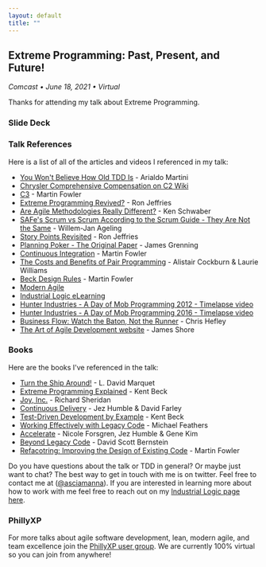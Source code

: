 ```yaml
---
layout: default
title: ""
---
```

## Extreme Programming: Past, Present, and Future!
_Comcast &bull; June 18, 2021 &bull; Virtual_

Thanks for attending my talk about Extreme Programming.

### Slide Deck

<script async class="speakerdeck-embed" data-id="c62b93a0b0454beab6e7e9d4935abc1a" data-ratio="1.77777777777778" src="//speakerdeck.com/assets/embed.js"></script>

### Talk References

Here is a list of all of the articles and videos I referenced in my talk:

* [You Won't Believe How Old TDD Is](https://arialdomartini.wordpress.com/2012/07/20/you-wont-believe-how-old-tdd-is/) - Arialdo Martini
* [Chrysler Comprehensive Compensation on C2 Wiki](http://wiki.c2.com/?ChryslerComprehensiveCompensation)
* [C3](https://www.martinfowler.com/bliki/C3.html) - Martin Fowler
* [Extreme Programming Revived?](https://ronjeffries.com/articles/2015-03-21-xp-revived/) - Ron Jeffries
* [Are Agile Methodologies Really Different?](http://www.coldewey.com/publikationen/conferences/oopsla2003/KenSchwaber.pdf) - Ken Schwaber
* [SAFe's Scrum vs Scrum According to the Scrum Guide - They Are Not the Same](https://medium.com/serious-scrum/safes-scrum-vs-scrum-according-to-the-scrum-guide-they-are-not-the-same-bea882add76d) - Willem-Jan Ageling
* [Story Points Revisited](https://ronjeffries.com/articles/019-01ff/story-points/Index.html) - Ron Jeffries
* [Planning Poker - The Original Paper](https://wingman-sw.com/articles/planning-poker) - James Grenning
* [Continuous Integration](https://www.martinfowler.com/articles/continuousIntegration.html) - Martin Fowler
* [The Costs and Benefits of Pair Programming](https://collaboration.csc.ncsu.edu/laurie/Papers/XPSardinia.PDF) - Alistair Cockburn & Laurie Williams
* [Beck Design Rules](https://www.martinfowler.com/bliki/BeckDesignRules.html) - Martin Fowler
* [Modern Agile](https://modernagile.org/)
* [Industrial Logic eLearning](https://www.industriallogic.com/elearning) 
* [Hunter Industries - A Day of Mob Programming 2012 - Timelapse video](https://www.youtube.com/watch?v=p_pvslS4gEI)
* [Hunter Industries - A Day of Mob Programming 2016 - Timelapse video](https://www.youtube.com/watch?v=dVqUcNKVbYg)
* [Business Flow: Watch the Baton, Not the Runner](https://blog.planview.com/business-flow-watch-the-baton-not-the-runner/) - Chris Hefley
* [The Art of Agile Development website](https://www.jamesshore.com/v2/books/aoad1) - James Shore

### Books
Here are the books I've referenced in the talk:
* [Turn the Ship Around!](https://www.amazon.com/Turn-Ship-Around-Turning-Followers/dp/B08V4TFFCK) - L. David Marquet
* [Extreme Programming Explained](https://www.amazon.com/Extreme-Programming-Explained-Embrace-Change/dp/0321278658/) - Kent Beck
* [Joy, Inc.](https://www.amazon.com/Joy-Inc-Richard-Sheridan-audiobook/dp/B00KDOW78Q/) - Richard Sheridan
* [Continuous Delivery](https://www.amazon.com/Continuous-Delivery-Deployment-Automation-Addison-Wesley/dp/0321601912/) - Jez Humble & David Farley
* [Test-Driven Development by Example](https://www.amazon.com/Test-Driven-Development-Kent-Beck/dp/0321146530/) - Kent Beck
* [Working Effectively with Legacy Code](https://www.amazon.com/Working-Effectively-Legacy-Michael-Feathers/dp/0131177052/) - Michael Feathers
* [Accelerate](https://www.amazon.com/Accelerate-Software-Performing-Technology-Organizations/dp/1942788339/) - Nicole Forsgren, Jez Humble & Gene Kim
* [Beyond Legacy Code](https://www.amazon.com/Beyond-Legacy-Code-Practices-Software/dp/1680500791/) - David Scott Bernstein
* [Refacotring: Improving the Design of Existing Code](https://www.amazon.com/Refactoring-Improving-Existing-Addison-Wesley-Signature/dp/0134757599/) - Martin Fowler


Do you have questions about the talk or TDD in general? Or maybe just want to chat? The best way to get in touch with me is on twitter. Feel free to contact me at ([@asciamanna](https://www.twitter.com/asciamanna)).
If you are interested in learning more about how to work with me feel free to reach out on my [Industrial Logic page here](https://industriallogic.com/people/anthony/).

### PhillyXP
For more talks about agile software development, lean, modern agile, and team excellence join the [PhillyXP user group](https://meetup.com/phillyxp). We are currently 100% virtual so you can join from anywhere!
